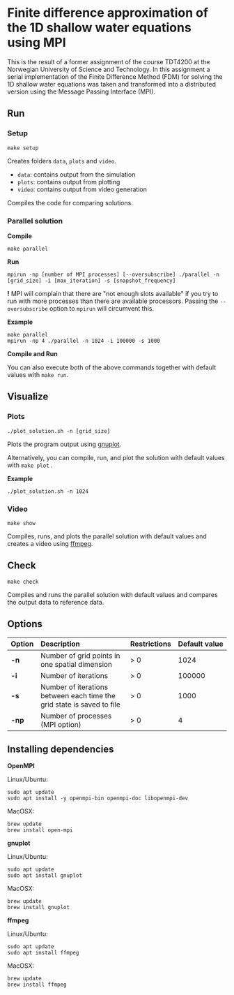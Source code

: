 # Finite difference approximation of the 1D shallow water equations using MPI
This is the result of a former assignment of the course TDT4200 at the Norwegian University of Science and Technology.
In this assignment a serial implementation of the Finite Difference Method (FDM) for solving the 1D shallow water equations was taken and transformed into a distributed version using the Message Passing Interface (MPI).

## Run
### Setup
`make setup`

Creates folders `data`, `plots` and `video`.
- `data`: contains output from the simulation
- `plots`: contains output from plotting
- `video`: contains output from video generation

Compiles the code for comparing solutions.

### Parallel solution
**Compile**

`make parallel`

**Run**

`mpirun -np [number of MPI processes] [--oversubscribe] ./parallel -n [grid_size] -i [max_iteration] -s [snapshot_frequency]`

**!** MPI will complain that there are "not enough slots available" if you try to run with more processes than there are available processors. Passing the `--oversubscribe` option to `mpirun` will circumvent this.

**Example**  

```
make parallel
mpirun -np 4 ./parallel -n 1024 -i 100000 -s 1000
```

**Compile and Run**

You can also execute both of the above commands together with default values with `make run`.

## Visualize
### Plots
`./plot_solution.sh -n [grid_size]`

Plots the program output using [gnuplot](http://gnuplot.sourceforge.net).

Alternatively, you can compile, run, and plot the solution with default values with `make plot` .

**Example**

`./plot_solution.sh -n 1024`

### Video
`make show`

Compiles, runs, and plots the parallel solution with default values and creates a video using [ffmpeg](https://ffmpeg.org).

## Check
`make check`

Compiles and runs the parallel solution with default values and compares the output data to reference data.

## Options
Option | Description | Restrictions | Default value
:------------ | :------------ | :------------ | :------------ 
**-n** | Number of grid points in one spatial dimension | > 0 | 1024
**-i** | Number of iterations | > 0 | 100000
**-s** | Number of iterations between each time the grid state is saved to file | > 0 | 1000
**-np**| Number of processes (MPI option) | > 0 | 4

## Installing dependencies
**OpenMPI**

Linux/Ubuntu:

```
sudo apt update
sudo apt install -y openmpi-bin openmpi-doc libopenmpi-dev
```

MacOSX:

```
brew update
brew install open-mpi
```

**gnuplot**

Linux/Ubuntu:

```
sudo apt update
sudo apt install gnuplot
```

MacOSX:

```
brew update
brew install gnuplot
```

**ffmpeg**

Linux/Ubuntu:

```
sudo apt update
sudo apt install ffmpeg
```

MacOSX:

```
brew update
brew install ffmpeg
```
